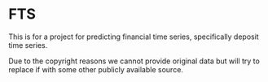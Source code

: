 # FTS
This is for a project for predicting financial time series, specifically deposit time series.

Due to the copyright reasons we cannot provide original data but will try to replace if with some other publicly available source.